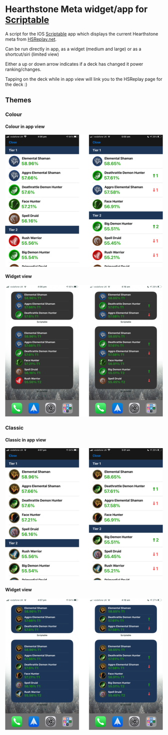 # Hearthstone Meta widget/app for [Scriptable](https://scriptable.app/)

A script for the IOS [Scriptable](https://scriptable.app/) app which displays the current Hearthstone meta from [HSReplay.net](https://hsreplay.net/).

Can be run directly in app, as a widget (medium and large) or as a shortcut/siri (limited view)

Either a up or down arrow indicates if a deck has changed it power ranking/changes.

Tapping on the deck while in app view will link you to the HSReplay page for the deck :)

## Themes

### Colour

#### Colour in app view

![In app view](https://github.com/damongolding/heartstone-meta-scriptable/blob/main/docs/colour-app.png?raw=true)

#### Widget view

![Colour theme widget](https://github.com/damongolding/heartstone-meta-scriptable/blob/main/docs/colour-widget.png?raw=true)

### Classic

#### Classic in app view

![Classic with position change](https://github.com/damongolding/heartstone-meta-scriptable/blob/main/docs/classic-app.png?raw=true)

#### Widget view

![Classic widget](https://github.com/damongolding/heartstone-meta-scriptable/blob/main/docs/classic-widget.png?raw=true)
